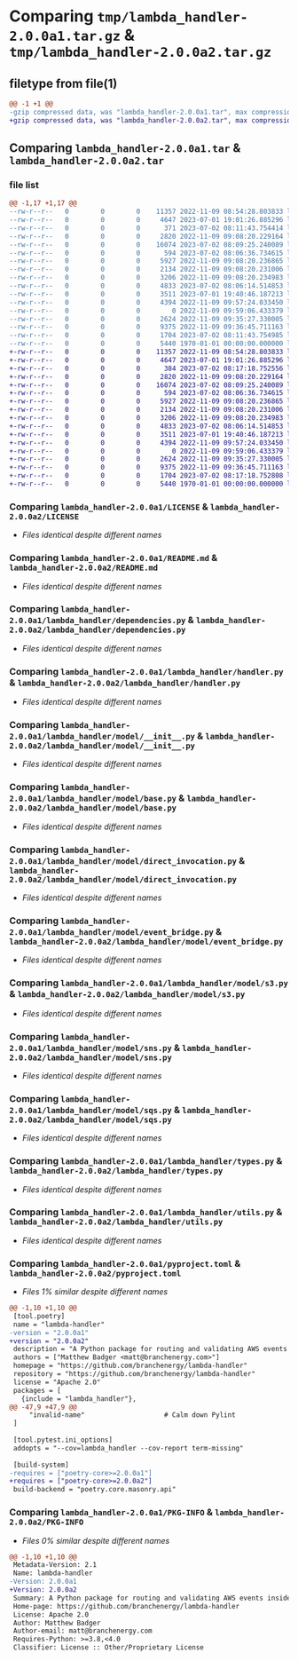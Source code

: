 # Comparing `tmp/lambda_handler-2.0.0a1.tar.gz` & `tmp/lambda_handler-2.0.0a2.tar.gz`

## filetype from file(1)

```diff
@@ -1 +1 @@
-gzip compressed data, was "lambda_handler-2.0.0a1.tar", max compression
+gzip compressed data, was "lambda_handler-2.0.0a2.tar", max compression
```

## Comparing `lambda_handler-2.0.0a1.tar` & `lambda_handler-2.0.0a2.tar`

### file list

```diff
@@ -1,17 +1,17 @@
--rw-r--r--   0        0        0    11357 2022-11-09 08:54:28.803833 lambda_handler-2.0.0a1/LICENSE
--rw-r--r--   0        0        0     4647 2023-07-01 19:01:26.885296 lambda_handler-2.0.0a1/README.md
--rw-r--r--   0        0        0      371 2023-07-02 08:11:43.754414 lambda_handler-2.0.0a1/lambda_handler/__init__.py
--rw-r--r--   0        0        0     2820 2022-11-09 09:08:20.229164 lambda_handler-2.0.0a1/lambda_handler/dependencies.py
--rw-r--r--   0        0        0    16074 2023-07-02 08:09:25.240089 lambda_handler-2.0.0a1/lambda_handler/handler.py
--rw-r--r--   0        0        0      594 2023-07-02 08:06:36.734615 lambda_handler-2.0.0a1/lambda_handler/model/__init__.py
--rw-r--r--   0        0        0     5927 2022-11-09 09:08:20.236865 lambda_handler-2.0.0a1/lambda_handler/model/base.py
--rw-r--r--   0        0        0     2134 2022-11-09 09:08:20.231006 lambda_handler-2.0.0a1/lambda_handler/model/direct_invocation.py
--rw-r--r--   0        0        0     3206 2022-11-09 09:08:20.234983 lambda_handler-2.0.0a1/lambda_handler/model/event_bridge.py
--rw-r--r--   0        0        0     4833 2023-07-02 08:06:14.514853 lambda_handler-2.0.0a1/lambda_handler/model/s3.py
--rw-r--r--   0        0        0     3511 2023-07-01 19:40:46.187213 lambda_handler-2.0.0a1/lambda_handler/model/sns.py
--rw-r--r--   0        0        0     4394 2022-11-09 09:57:24.033450 lambda_handler-2.0.0a1/lambda_handler/model/sqs.py
--rw-r--r--   0        0        0        0 2022-11-09 09:59:06.433379 lambda_handler-2.0.0a1/lambda_handler/py.typed
--rw-r--r--   0        0        0     2624 2022-11-09 09:35:27.330005 lambda_handler-2.0.0a1/lambda_handler/types.py
--rw-r--r--   0        0        0     9375 2022-11-09 09:36:45.711163 lambda_handler-2.0.0a1/lambda_handler/utils.py
--rw-r--r--   0        0        0     1704 2023-07-02 08:11:43.754985 lambda_handler-2.0.0a1/pyproject.toml
--rw-r--r--   0        0        0     5440 1970-01-01 00:00:00.000000 lambda_handler-2.0.0a1/PKG-INFO
+-rw-r--r--   0        0        0    11357 2022-11-09 08:54:28.803833 lambda_handler-2.0.0a2/LICENSE
+-rw-r--r--   0        0        0     4647 2023-07-01 19:01:26.885296 lambda_handler-2.0.0a2/README.md
+-rw-r--r--   0        0        0      384 2023-07-02 08:17:18.752556 lambda_handler-2.0.0a2/lambda_handler/__init__.py
+-rw-r--r--   0        0        0     2820 2022-11-09 09:08:20.229164 lambda_handler-2.0.0a2/lambda_handler/dependencies.py
+-rw-r--r--   0        0        0    16074 2023-07-02 08:09:25.240089 lambda_handler-2.0.0a2/lambda_handler/handler.py
+-rw-r--r--   0        0        0      594 2023-07-02 08:06:36.734615 lambda_handler-2.0.0a2/lambda_handler/model/__init__.py
+-rw-r--r--   0        0        0     5927 2022-11-09 09:08:20.236865 lambda_handler-2.0.0a2/lambda_handler/model/base.py
+-rw-r--r--   0        0        0     2134 2022-11-09 09:08:20.231006 lambda_handler-2.0.0a2/lambda_handler/model/direct_invocation.py
+-rw-r--r--   0        0        0     3206 2022-11-09 09:08:20.234983 lambda_handler-2.0.0a2/lambda_handler/model/event_bridge.py
+-rw-r--r--   0        0        0     4833 2023-07-02 08:06:14.514853 lambda_handler-2.0.0a2/lambda_handler/model/s3.py
+-rw-r--r--   0        0        0     3511 2023-07-01 19:40:46.187213 lambda_handler-2.0.0a2/lambda_handler/model/sns.py
+-rw-r--r--   0        0        0     4394 2022-11-09 09:57:24.033450 lambda_handler-2.0.0a2/lambda_handler/model/sqs.py
+-rw-r--r--   0        0        0        0 2022-11-09 09:59:06.433379 lambda_handler-2.0.0a2/lambda_handler/py.typed
+-rw-r--r--   0        0        0     2624 2022-11-09 09:35:27.330005 lambda_handler-2.0.0a2/lambda_handler/types.py
+-rw-r--r--   0        0        0     9375 2022-11-09 09:36:45.711163 lambda_handler-2.0.0a2/lambda_handler/utils.py
+-rw-r--r--   0        0        0     1704 2023-07-02 08:17:18.752808 lambda_handler-2.0.0a2/pyproject.toml
+-rw-r--r--   0        0        0     5440 1970-01-01 00:00:00.000000 lambda_handler-2.0.0a2/PKG-INFO
```

### Comparing `lambda_handler-2.0.0a1/LICENSE` & `lambda_handler-2.0.0a2/LICENSE`

 * *Files identical despite different names*

### Comparing `lambda_handler-2.0.0a1/README.md` & `lambda_handler-2.0.0a2/README.md`

 * *Files identical despite different names*

### Comparing `lambda_handler-2.0.0a1/lambda_handler/dependencies.py` & `lambda_handler-2.0.0a2/lambda_handler/dependencies.py`

 * *Files identical despite different names*

### Comparing `lambda_handler-2.0.0a1/lambda_handler/handler.py` & `lambda_handler-2.0.0a2/lambda_handler/handler.py`

 * *Files identical despite different names*

### Comparing `lambda_handler-2.0.0a1/lambda_handler/model/__init__.py` & `lambda_handler-2.0.0a2/lambda_handler/model/__init__.py`

 * *Files identical despite different names*

### Comparing `lambda_handler-2.0.0a1/lambda_handler/model/base.py` & `lambda_handler-2.0.0a2/lambda_handler/model/base.py`

 * *Files identical despite different names*

### Comparing `lambda_handler-2.0.0a1/lambda_handler/model/direct_invocation.py` & `lambda_handler-2.0.0a2/lambda_handler/model/direct_invocation.py`

 * *Files identical despite different names*

### Comparing `lambda_handler-2.0.0a1/lambda_handler/model/event_bridge.py` & `lambda_handler-2.0.0a2/lambda_handler/model/event_bridge.py`

 * *Files identical despite different names*

### Comparing `lambda_handler-2.0.0a1/lambda_handler/model/s3.py` & `lambda_handler-2.0.0a2/lambda_handler/model/s3.py`

 * *Files identical despite different names*

### Comparing `lambda_handler-2.0.0a1/lambda_handler/model/sns.py` & `lambda_handler-2.0.0a2/lambda_handler/model/sns.py`

 * *Files identical despite different names*

### Comparing `lambda_handler-2.0.0a1/lambda_handler/model/sqs.py` & `lambda_handler-2.0.0a2/lambda_handler/model/sqs.py`

 * *Files identical despite different names*

### Comparing `lambda_handler-2.0.0a1/lambda_handler/types.py` & `lambda_handler-2.0.0a2/lambda_handler/types.py`

 * *Files identical despite different names*

### Comparing `lambda_handler-2.0.0a1/lambda_handler/utils.py` & `lambda_handler-2.0.0a2/lambda_handler/utils.py`

 * *Files identical despite different names*

### Comparing `lambda_handler-2.0.0a1/pyproject.toml` & `lambda_handler-2.0.0a2/pyproject.toml`

 * *Files 1% similar despite different names*

```diff
@@ -1,10 +1,10 @@
 [tool.poetry]
 name = "lambda-handler"
-version = "2.0.0a1"
+version = "2.0.0a2"
 description = "A Python package for routing and validating AWS events inside a Lambda function"
 authors = ["Matthew Badger <matt@branchenergy.com>"]
 homepage = "https://github.com/branchenergy/lambda-handler"
 repository = "https://github.com/branchenergy/lambda-handler"
 license = "Apache 2.0"
 packages = [
   {include = "lambda_handler"},
@@ -47,9 +47,9 @@
     "invalid-name"                    # Calm down Pylint
 ]
 
 [tool.pytest.ini_options]
 addopts = "--cov=lambda_handler --cov-report term-missing"
 
 [build-system]
-requires = ["poetry-core>=2.0.0a1"]
+requires = ["poetry-core>=2.0.0a2"]
 build-backend = "poetry.core.masonry.api"
```

### Comparing `lambda_handler-2.0.0a1/PKG-INFO` & `lambda_handler-2.0.0a2/PKG-INFO`

 * *Files 0% similar despite different names*

```diff
@@ -1,10 +1,10 @@
 Metadata-Version: 2.1
 Name: lambda-handler
-Version: 2.0.0a1
+Version: 2.0.0a2
 Summary: A Python package for routing and validating AWS events inside a Lambda function
 Home-page: https://github.com/branchenergy/lambda-handler
 License: Apache 2.0
 Author: Matthew Badger
 Author-email: matt@branchenergy.com
 Requires-Python: >=3.8,<4.0
 Classifier: License :: Other/Proprietary License
```

